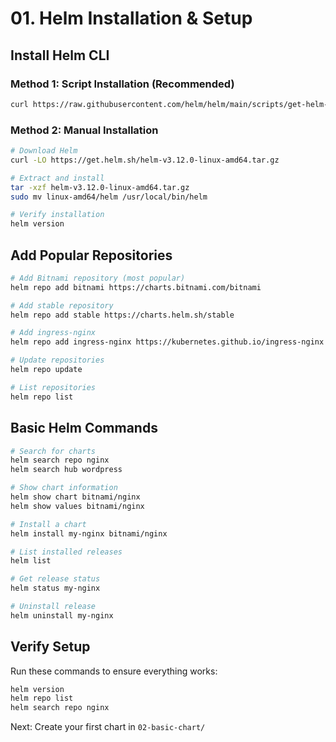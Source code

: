 # 01. Helm Installation & Setup

## Install Helm CLI

### Method 1: Script Installation (Recommended)
```bash
curl https://raw.githubusercontent.com/helm/helm/main/scripts/get-helm-3 | bash
```

### Method 2: Manual Installation
```bash
# Download Helm
curl -LO https://get.helm.sh/helm-v3.12.0-linux-amd64.tar.gz

# Extract and install
tar -xzf helm-v3.12.0-linux-amd64.tar.gz
sudo mv linux-amd64/helm /usr/local/bin/helm

# Verify installation
helm version
```

## Add Popular Repositories
```bash
# Add Bitnami repository (most popular)
helm repo add bitnami https://charts.bitnami.com/bitnami

# Add stable repository
helm repo add stable https://charts.helm.sh/stable

# Add ingress-nginx
helm repo add ingress-nginx https://kubernetes.github.io/ingress-nginx

# Update repositories
helm repo update

# List repositories
helm repo list
```

## Basic Helm Commands
```bash
# Search for charts
helm search repo nginx
helm search hub wordpress

# Show chart information
helm show chart bitnami/nginx
helm show values bitnami/nginx

# Install a chart
helm install my-nginx bitnami/nginx

# List installed releases
helm list

# Get release status
helm status my-nginx

# Uninstall release
helm uninstall my-nginx
```

## Verify Setup
Run these commands to ensure everything works:
```bash
helm version
helm repo list
helm search repo nginx
```

Next: Create your first chart in `02-basic-chart/`